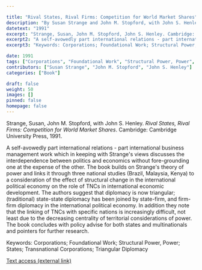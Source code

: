 ```yaml
---

title: "Rival States, Rival Firms: Competition for World Market Shares"
description: "By Susan Strange and John M. Stopford, with John S. Henley"
datetext: "1991"
excerpt: "Strange, Susan, John M. Stopford, John S. Henley. Cambridge: Cambridge University Press, 1991."
excerpt2: "A self-avowedly part international relations - part international business management work which in keeping with Strange's views discusses the interdependence between politics and economics without fore-grounding one at the expense of the other. The book builds on Strange's theory of power and links it through three national studies (Brazil, Malaysia, Kenya) to a consideration of the effect of structural change in the international political economy on the role of TNCs in international economic development. The authors suggest that diplomacy is now triangular; (traditional) state-state diplomacy has been joined by state-firm, and firm-firm diplomacy in the international political economy. In addition they note that the linking of TNCs with specific nations is increasingly difficult, not least due to the decreasing centrality of territorial considerations of power. The book concludes with policy advise for both states and multinationals and pointers for further research."
excerpt3: "Keywords: Corporations; Foundational Work; Structural Power, Power; States; Transnational Corporations; Triangular Diplomacy"

date: 1991
tags: ["Corporations", "Foundational Work", "Structural Power, Power", "States", "1990's"]
contributors: ["Susan Strange", "John M. Stopford", "John S. Henley"]
categories: ["Book"]

draft: false
weight: 50
images: []
pinned: false
homepage: false
---
```


Strange, Susan, John M. Stopford, with John S. Henley. *Rival States, Rival Firms: Competition for World Market Shares*. Cambridge: Cambridge University Press, 1991.

A self-avowedly part international relations - part international business management work which in keeping with Strange's views discusses the interdependence between politics and economics without fore-grounding one at the expense of the other. The book builds on Strange's theory of power and links it through three national studies (Brazil, Malaysia, Kenya) to a consideration of the effect of structural change in the international political economy on the role of TNCs in international economic development. The authors suggest that diplomacy is now triangular; (traditional) state-state diplomacy has been joined by state-firm, and firm-firm diplomacy in the international political economy. In addition they note that the linking of TNCs with specific nations is increasingly difficult, not least due to the decreasing centrality of territorial considerations of power. The book concludes with policy advise for both states and multinationals and pointers for further research.

Keywords: Corporations; Foundational Work; Structural Power, Power; States; Transnational Corporations; Triangular Diplomacy

[Text access (external link)](https://www.worldcat.org/title/214972801)

